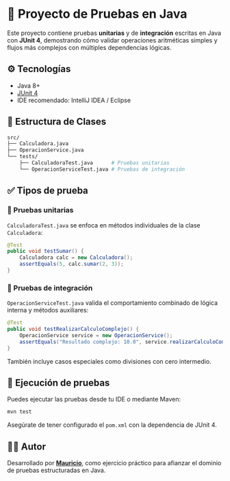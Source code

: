 
# 🧪 Proyecto de Pruebas en Java

Este proyecto contiene pruebas **unitarias** y de **integración** escritas en Java con **JUnit 4**, demostrando cómo validar operaciones aritméticas simples y flujos más complejos con múltiples dependencias lógicas.

## ⚙️ Tecnologías

- Java 8+
- [JUnit 4](https://junit.org/junit4/)
- IDE recomendado: IntelliJ IDEA / Eclipse

## 📁 Estructura de Clases

```bash
src/
├── Calculadora.java
├── OperacionService.java
└── tests/
    ├── CalculadoraTest.java      # Pruebas unitarias
    └── OperacionServiceTest.java # Pruebas de integración
```

## ✅ Tipos de prueba

### 🔹 Pruebas unitarias

`CalculadoraTest.java` se enfoca en métodos individuales de la clase `Calculadora`:

```java
@Test
public void testSumar() {
    Calculadora calc = new Calculadora();
    assertEquals(5, calc.sumar(2, 3));
}
```

### 🔸 Pruebas de integración

`OperacionServiceTest.java` valida el comportamiento combinado de lógica interna y métodos auxiliares:

```java
@Test
public void testRealizarCalculoComplejo() {
    OperacionService service = new OperacionService();
    assertEquals("Resultado complejo: 10.0", service.realizarCalculoComplejo(2, 3, 4));
}
```

También incluye casos especiales como divisiones con cero intermedio.

## 🚀 Ejecución de pruebas

Puedes ejecutar las pruebas desde tu IDE o mediante Maven:

```bash
mvn test
```

Asegúrate de tener configurado el `pom.xml` con la dependencia de JUnit 4.

## 🧑‍💻 Autor

Desarrollado por [**Mauricio**](https://github.com/mauricioverar), como ejercicio práctico para afianzar el dominio de pruebas estructuradas en Java.
